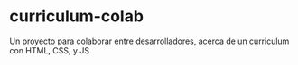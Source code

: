 # curriculum-colab
Un proyecto para colaborar entre desarrolladores, acerca de un curriculum con HTML, CSS, y JS
